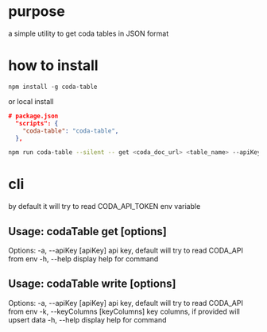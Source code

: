 # purpose

a simple utility to get coda tables in JSON format

# how to install

```
npm install -g coda-table

```

or local install

```json
# package.json
  "scripts": {
    "coda-table": "coda-table",
  },

```

```bash
npm run coda-table --silent -- get <coda_doc_url> <table_name> --apiKey <your_coda_api_key>
```

# cli

by default it will try to read CODA_API_TOKEN env variable

## Usage: codaTable get [options] <docUrl> <tableName>

Options: -a, --apiKey [apiKey] api key, default will try to read CODA_API from
env -h, --help display help for command

## Usage: codaTable write [options] <jsonFilePath> <docUrl> <tableName>

Options: -a, --apiKey [apiKey] api key, default will try to read CODA_API from
env -k, --keyColumns [keyColumns] key columns, if provided will upsert data -h,
--help display help for command
